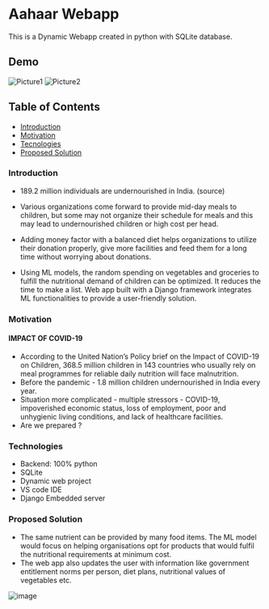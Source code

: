 
# Aahaar Webapp
This is a Dynamic Webapp created in python with SQLite database.

## Demo
![Picture1](https://user-images.githubusercontent.com/46528316/135710504-2057b2e2-4168-4889-bb0d-9a8074555198.png)
![Picture2](https://user-images.githubusercontent.com/46528316/135710510-459293cb-ea3a-41ff-b0f0-0b7d8f4dbe0e.png)


## Table of Contents
  * [Introduction](#general-info)
  * [Motivation](#motivation)
  * [Tecnologies](#technologies)
  * [Proposed Solution](#proposed-solution)

### Introduction
* 189.2 million individuals are undernourished in India. (source)

* Various organizations come forward to provide mid-day meals
to children, but some may not organize their schedule for meals
and this may lead to undernourished children or high cost per
head.

* Adding money factor with a balanced diet helps organizations to
utilize their donation properly, give more facilities and feed
them for a long time without worrying about donations.

* Using ML models, the random spending on vegetables and
groceries to fulfill the nutritional demand of children can be
optimized. It reduces the time to make a list. Web app built with
a Django framework integrates ML functionalities to provide a
user-friendly solution.

### Motivation
#### IMPACT OF COVID-19
* According to the United Nation’s Policy
brief on the Impact of COVID-19 on
Children, 368.5 million children in 143
countries who usually rely on meal
programmes for reliable daily nutrition
will face malnutrition.
* Before the pandemic - 1.8 million
children undernourished in India every
year.
* Situation more complicated - multiple stressors - COVID-19, impoverished economic status, loss
of employment, poor and unhygienic living conditions, and lack of healthcare facilities.
* Are we prepared ?



### Technologies 
  - Backend: 100% python
  - SQLite
  - Dynamic web project
  - VS code IDE
  - Django Embedded server

### Proposed Solution
* The same nutrient can be provided by
many food items. The ML model would
focus on helping organisations opt for
products that would fulfil the nutritional
requirements at minimum cost.
* The web app also updates the user with
information like government
entitlement norms per person, diet
plans, nutritional values of vegetables
etc.

![image](https://user-images.githubusercontent.com/46528316/135709746-00b7c475-f64f-4783-88e1-b17b0d92e5f9.png)


